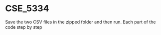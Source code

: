 # CSE_5334
Save the two CSV files in the zipped folder and then run. Each part of the code step by step

